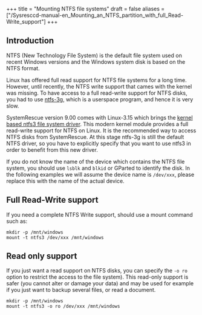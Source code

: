 +++
title = "Mounting NTFS file systems"
draft = false
aliases = ["/Sysresccd-manual-en_Mounting_an_NTFS_partition_with_full_Read-Write_support"]
+++

## Introduction
NTFS (New Technology File System) is the default file system used on recent
Windows versions and the Windows system disk is based on the NTFS format.

Linux has offered full read support for NTFS file systems for a long time.
However, until recently, the NTFS write support that cames with the kernel was
missing. To have access to a full read-write support for NTFS disks, you had to
use [ntfs-3g](https://wiki.archlinux.org/title/NTFS-3G), which is a userspace
program, and hence it is very slow.

SystemRescue version 9.00 comes with Linux-3.15 which brings the
[kernel based ntfs3 file system driver](https://www.kernel.org/doc/html/latest/filesystems/ntfs3.html).
This modern kernel module provides a full read-write support for NTFS on Linux.
It is the recommended way to access NTFS disks from SystemRescue. At this stage
ntfs-3g is still the default NTFS driver, so you have to explicitly specify that
you want to use ntfs3 in order to benefit from this new driver.

If you do not know the name of the device which contains the NTFS file system,
you should use `lsblk` and `blkid` or GParted to identify the disk. In the
following examples we will assume the device name is `/dev/xxx`, please replace
this with the name of the actual device.

## Full Read-Write support
If you need a complete NTFS Write support, should use a mount command such as:
```
mkdir -p /mnt/windows
mount -t ntfs3 /dev/xxx /mnt/windows
```

## Read only support
If you just want a read support on NTFS disks, you can specify the `-o ro`
option to restrict the access to the file system). This read-only support is
safer (you cannot alter or damage your data) and may be used for example if you
just want to backup several files, or read a document.

```
mkdir -p /mnt/windows
mount -t ntfs3 -o ro /dev/xxx /mnt/windows
```
